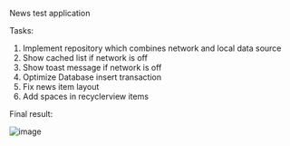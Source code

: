 News test application

Tasks:
1. Implement repository which combines network and local data source
2. Show cached list if network is off 
3. Show toast message if network is off
4. Optimize Database insert transaction
5. Fix news item layout
6. Add spaces in recyclerview items

Final result:

![image](https://user-images.githubusercontent.com/7382939/139099657-902d4067-62ce-4e7e-9c74-49a37a9408d4.png)
